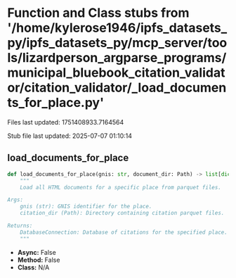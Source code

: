 # Function and Class stubs from '/home/kylerose1946/ipfs_datasets_py/ipfs_datasets_py/mcp_server/tools/lizardperson_argparse_programs/municipal_bluebook_citation_validator/citation_validator/_load_documents_for_place.py'

Files last updated: 1751408933.7164564

Stub file last updated: 2025-07-07 01:10:14

## load_documents_for_place

```python
def load_documents_for_place(gnis: str, document_dir: Path) -> list[dict[str, Any]]:
    """
    Load all HTML documents for a specific place from parquet files.

Args:
    gnis (str): GNIS identifier for the place.
    citation_dir (Path): Directory containing citation parquet files.

Returns:
    DatabaseConnection: Database of citations for the specified place.
    """
```
* **Async:** False
* **Method:** False
* **Class:** N/A

